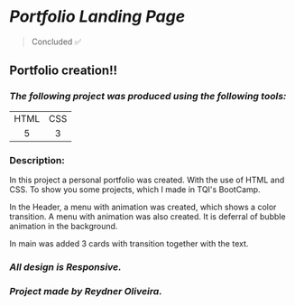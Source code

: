 # _Portfolio Landing Page_

> Concluded ✅

## Portfolio creation!!

### _The following project was produced using the following tools:_

<table>
    <tr align="center">
        <td> HTML </td>
        <td> CSS </td>
    </tr>
    <tr align="center">
        <td> 5 </td>
        <td> 3 </td>
    </tr>
</table>

### Description:

<p>
    In this project a personal portfolio was created.
    With the use of HTML and CSS.
    To show you some projects, which I made in TQI's BootCamp.
</p>
<p>
    In the Header, a menu with animation was created, which shows a color transition. A menu with animation was also created. It is deferral of bubble animation in the background.
</p>
<p>
    In main was added 3 cards with transition together with the text.
</p>

### _All design is Responsive._

### _Project made by Reydner Oliveira._
